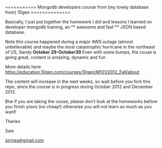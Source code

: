 
=========== Mongodb developers course from (my lovely database from) 10gen ==============

Basically, I just put together the homework I did and lessons I learned on developer
mongodb training, an ** awesome and fast ** JSON based database.  

Note this course happened during a major AWS outage (almost unbelievable) and 
maybe the most catastrophic hurricane in the northeast of US, Sandy **October 29-October30** 
Even with some bumps, the couse is going great, content is amazing, dynamic and fun

More details here: https://education.10gen.com/courses/10gen/M101/2012_Fall/about

The content will increase in the next weeks, so wait before you fork this repo, since
the course is in progress during October 2012 and December 2012.

Btw if you are taking the couse, please don't look at the homeworks before you finish yours (no cheap!)
otherwise you will not learn as much as you want!

Thanks

Sam

sirmes@gmail.com


